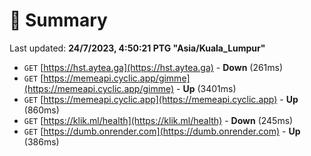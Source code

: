# 📖 Summary
Last updated: **24/7/2023, 4:50:21 PTG "Asia/Kuala_Lumpur"**

- `GET` [https://hst.aytea.ga](https://hst.aytea.ga) - **Down** (261ms)
- `GET` [https://memeapi.cyclic.app/gimme](https://memeapi.cyclic.app/gimme) - **Up** (3401ms)
- `GET` [https://memeapi.cyclic.app](https://memeapi.cyclic.app) - **Up** (860ms)
- `GET` [https://klik.ml/health](https://klik.ml/health) - **Down** (245ms)
- `GET` [https://dumb.onrender.com](https://dumb.onrender.com) - **Up** (386ms)

